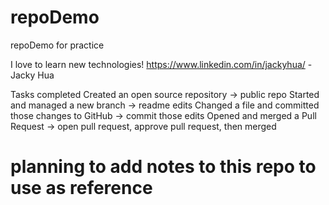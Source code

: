 # repoDemo
repoDemo for practice

I love to learn new technologies! 
https://www.linkedin.com/in/jackyhua/
-Jacky Hua

Tasks completed
Created an open source repository -> public repo
Started and managed a new branch -> readme edits
Changed a file and committed those changes to GitHub -> commit those edits
Opened and merged a Pull Request -> open pull request, approve pull request, then merged

# planning to add notes to this repo to use as reference
